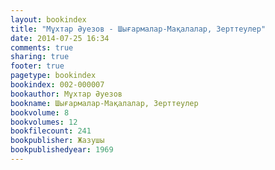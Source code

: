 ```yaml
---
layout: bookindex
title: "Мұхтар Әуезов - Шығармалар-Мақалалар, Зерттеулер"
date: 2014-07-25 16:34
comments: true
sharing: true
footer: true
pagetype: bookindex
bookindex: 002-000007
bookauthor: Мұхтар Әуезов
bookname: Шығармалар-Мақалалар, Зерттеулер
bookvolume: 8
bookvolumes: 12
bookfilecount: 241
bookpublisher: Жазушы
bookpublishedyear: 1969
---
```


